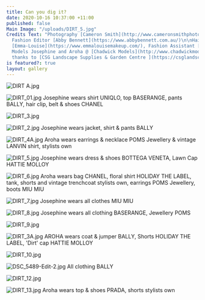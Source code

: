 ```yaml
---
title: Can you dig it?
date: 2020-10-16 10:37:00 +11:00
published: false
Main Image: "/uploads/DIRT_5.jpg"
Credits Text: "Photography [Cameron Smith](http://www.cameronsmithphoto.com/index.html),
  Fashion Editor [Abby Bennett](https://www.abbybennett.com.au/)\n\nHair & Make up
  [Emma-Louise](https://www.emmalouisemakeup.com/), Fashion Assistant [Alyssa Selin](https://www.instagram.com/alyssa.selin/?hl=en),
  Models Josephine and Aroha @ [Chadwick Models](http://www.chadwickmodels.com/) \n\nSpecial
  thanks to [CSG Landscape Supplies & Garden Centre ](https://csglandscapes.com.au/) "
is featured?: true
layout: gallery
---
```


![DIRT A.jpg](/uploads/DIRT%20A.jpg)

![DIRT_01.jpg](/uploads/DIRT_01.jpg)
Josephine wears shirt UNIQLO, top BASERANGE, pants BALLY, hair clip, belt & shoes CHANEL

![DIRT_3.jpg](/uploads/DIRT_3.jpg)

![DIRT_2.jpg](/uploads/DIRT_2.jpg)
Josephine wears jacket, shirt & pants BALLY

![DIRT_4A.jpg](/uploads/DIRT_4A.jpg)
Aroha wears earrings & necklace POMS Jewellery & vintage LANVIN shirt, stylists own

![DIRT_5.jpg](/uploads/DIRT_5.jpg)
Josephine wears dress & shoes BOTTEGA VENETA, Lawn Cap HATTIE MOLLOY

![DIRT_6.jpg](/uploads/DIRT_6.jpg)
Aroha wears bag CHANEL, floral shirt HOLIDAY THE LABEL, tank, shorts and vintage trenchcoat stylists own, earrings POMS Jewellery, boots MIU MIU

![DIRT_7.jpg](/uploads/DIRT_7.jpg)
Josephine wears all clothes MIU MIU


![DIRT_8.jpg](/uploads/DIRT_8.jpg)
Josephine wears all clothing BASERANGE, Jewellery POMS

![DIRT_9.jpg](/uploads/DIRT_9.jpg)

![DIRT_3A.jpg](/uploads/DIRT_3A.jpg)
AROHA wears coat & jumper BALLY, Shorts HOLIDAY THE LABEL, 'Dirt' cap HATTIE MOLLOY

![DIRT_10.jpg](/uploads/DIRT_10.jpg)

![DSC_5489-Edit-2.jpg](/uploads/DSC_5489-Edit-2.jpg)
All clothing BALLY

![DIRT_12.jpg](/uploads/DIRT_12.jpg)

![DIRT_13.jpg](/uploads/DIRT_13.jpg)
Aroha wears top & shoes PRADA, shorts stylists own

